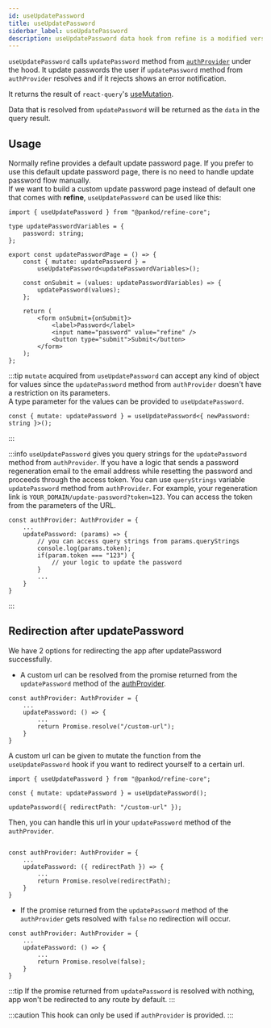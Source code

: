 ```yaml
---
id: useUpdatePassword
title: useUpdatePassword
siderbar_label: useUpdatePassword
description: useUpdatePassword data hook from refine is a modified version of react-query's useMutation for registration.
---
```


`useUpdatePassword` calls `updatePassword` method from [`authProvider`](/api-reference/core/providers/auth-provider.md) under the hood. It update passwords the user if `updatePassword` method from `authProvider` resolves and if it rejects shows an error notification.

It returns the result of `react-query`'s [useMutation](https://react-query.tanstack.com/reference/useMutation).

Data that is resolved from `updatePassword` will be returned as the `data` in the query result.

## Usage

Normally refine provides a default update password page. If you prefer to use this default update password page, there is no need to handle update password flow manually.  
If we want to build a custom update password page instead of default one that comes with **refine**, `useUpdatePassword` can be used like this:

```tsx title="pages/customupdatePasswordPage"
import { useUpdatePassword } from "@pankod/refine-core";

type updatePasswordVariables = {
    password: string;
};

export const updatePasswordPage = () => {
    const { mutate: updatePassword } =
        useUpdatePassword<updatePasswordVariables>();

    const onSubmit = (values: updatePasswordVariables) => {
        updatePassword(values);
    };

    return (
        <form onSubmit={onSubmit}>
            <label>Password</label>
            <input name="password" value="refine" />
            <button type="submit">Submit</button>
        </form>
    );
};
```

:::tip
`mutate` acquired from `useUpdatePassword` can accept any kind of object for values since the `updatePassword` method from `authProvider` doesn't have a restriction on its parameters.  
A type parameter for the values can be provided to `useUpdatePassword`.

```tsx
const { mutate: updatePassword } = useUpdatePassword<{ newPassword: string }>();
```

:::

:::info
`useUpdatePassword` gives you query strings for the `updatePassword` method from `authProvider`. If you have a logic that sends a password regeneration email to the email address while resetting the password and proceeds through the access token. You can use `queryStrings` variable `updatePassword` method from `authProvider`. For example, your regeneration link is `YOUR_DOMAIN/update-password?token=123`. You can access the token from the parameters of the URL.

```tsx
const authProvider: AuthProvider = {
    ...
    updatePassword: (params) => {
        // you can access query strings from params.queryStrings
        console.log(params.token);
        if(param.token === "123") {
            // your logic to update the password
        }
        ...
    }
}
```

:::

## Redirection after updatePassword

We have 2 options for redirecting the app after updatePassword successfully.

-   A custom url can be resolved from the promise returned from the `updatePassword` method of the [authProvider](/api-reference/core/providers/auth-provider.md).

```tsx
const authProvider: AuthProvider = {
    ...
    updatePassword: () => {
        ...
        return Promise.resolve("/custom-url");
    }
}
```

A custom url can be given to mutate the function from the `useUpdatePassword` hook if you want to redirect yourself to a certain url.

```tsx
import { useUpdatePassword } from "@pankod/refine-core";

const { mutate: updatePassword } = useUpdatePassword();

updatePassword({ redirectPath: "/custom-url" });
```

Then, you can handle this url in your `updatePassword` method of the `authProvider`.

```tsx

const authProvider: AuthProvider = {
    ...
    updatePassword: ({ redirectPath }) => {
        ...
        return Promise.resolve(redirectPath);
    }
}

```

-   If the promise returned from the `updatePassword` method of the `authProvider` gets resolved with `false` no redirection will occur.

```tsx
const authProvider: AuthProvider = {
    ...
    updatePassword: () => {
        ...
        return Promise.resolve(false);
    }
}
```

:::tip
If the promise returned from `updatePassword` is resolved with nothing, app won't be redirected to any route by default.
:::

:::caution
This hook can only be used if `authProvider` is provided.
:::
